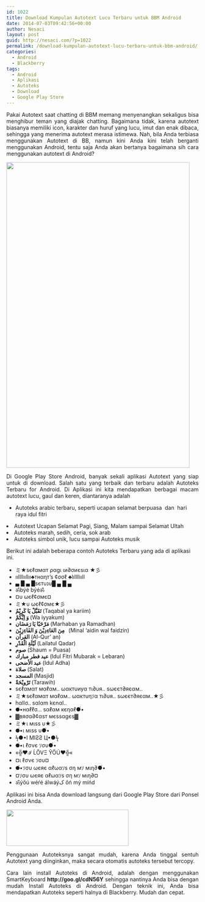 ```yaml
---
id: 1022
title: Download Kumpulan Autotext Lucu Terbaru untuk BBM Android
date: 2014-07-03T09:42:56+00:00
author: Nesaci
layout: post
guid: http://nesaci.com/?p=1022
permalink: /download-kumpulan-autotext-lucu-terbaru-untuk-bbm-android/
categories:
  - Android
  - Blackberry
tags:
  - Android
  - Aplikasi
  - Autoteks
  - Download
  - Google Play Store
---
```

<p style="text-align: justify;">
  Pakai Autotext saat chatting di BBM memang menyenangkan sekaligus bisa menghibur teman yang diajak chatting. Bagaimana tidak, karena autotext biasanya memiliki icon, karakter dan huruf yang lucu, imut dan enak dibaca, sehingga yang menerima autotext merasa istimewa. Nah, bila Anda terbiasa menggunakan Autotext di BB, namun kini Anda kini telah berganti menggunakan Android, tentu saja Anda akan bertanya bagaimana sih cara menggunakan autotext di Android?
</p>

<p style="text-align: justify;">
  <img loading="lazy" class="aligncenter" src="http://1.bp.blogspot.com/-Q5OIHJqfjtg/U6pXU8_TJhI/AAAAAAAADQI/AGAcFAVwdfU/s1600/Autoteks_Android_baru.png" alt="" width="480" height="800" />
</p>

<p style="text-align: justify;">
  Di Google Play Store Android, banyak sekali aplikasi Autotext yang siap untuk di download. Salah satu yang terbaik dan terbaru adalah Autoteks Terbaru for Android. Di Aplikasi ini kita mendapatkan berbagai macam autotext lucu, gaul dan keren, diantaranya adalah
</p>

  * Autoteks arabic terbaru, seperti ucapan selamat berpuasa  dan  hari raya idul fitri
<li style="text-align: justify;">
  Autotext Ucapan Selamat Pagi, Siang, Malam sampai Selamat Ultah
</li>
<li style="text-align: justify;">
  Autoteks marah, sedih, ceria, sok arab
</li>
<li style="text-align: justify;">
  Autoteks simbol unik, lucu sampai Autoteks musik
</li>

Berikut ini adalah beberapa contoh Autoteks Terbaru yang ada di aplikasi ini.

  * <span style="background-color: white;">ミ★<span style="background-color: white;">ѕєℓαмαт ραgι ιи∂σиєѕια</span> ★彡</span>
  * <span style="background-color: white;">ııllllııllıı♣тнαηт&#8217;ѕ ¢σσℓ ♣lıllllııll</span>
  * <span style="background-color: white;">▄ █ ▄ █ѕєтυנυ█ ▄ █ ▄</span>
  * <span style="background-color: white;">ॐbýé býéॐ</span>
  * <span style="background-color: white;">¤υ ωєℓ¢σмє¤</span>
  * <span style="background-color: white;">ミ★υ ωєℓ¢σмє★彡</span>
  * **تَقَبَّلْ يَا كَرِيْمُ<span class="Apple-converted-space"> </span>**(Taqabal ya kariim)
  * **وَ اِيَّكُمْ<span class="Apple-converted-space"> </span>**(Wa iyyakum)
  * **مَرْحَبًا يَا رَمَضَان<span class="Apple-converted-space"> </span>**(Marhaban ya Ramadhan)
  * **‫  ‬ مِنَ العَاءِدِيْنَ وَ الفَاءِزِيْنَ**(Minal ‘aidin wal faidzin)
  * **القرآن<span class="Apple-converted-space"> </span>**(Al-Qur’ an)
  * **لَيْلَةِ الْقَدْرِ<span class="Apple-converted-space"> </span>**(Lailatul Qadar)
  * **صوم<span class="Apple-converted-space"> </span>**(Shaum = Puasa)
  * **عيد فطر مبارك<span class="Apple-converted-space"> </span>**(Idul Fitri Mubarak = Lebaran)
  * **عيد الأضحى<span class="Apple-converted-space"> </span>**(Idul Adha)
  * **صلاة<span class="Apple-converted-space"> </span>**(Salat)
  * **المسجد<span class="Apple-converted-space"> </span>**(Masjid)
  * **تَرْوِيْحَةٌ<span class="Apple-converted-space"> </span>**(Tarawih)
  * <span style="background-color: white;">ѕєℓαмαт мαℓαм.. ωαктυиуα тι∂υя.. ѕωєєт∂яєαм..</span>
  * <span style="background-color: white;">ミ★ѕєℓαмαт мαℓαм.. ωαктυηｿα тι∂υя.. ѕωєєт∂яєαм..★彡</span>
  * <span style="background-color: white;">hαllσ.. sαlαm kєnαl..</span>
  * <span style="background-color: white;">●๋•нαℓℓσ&#8230; ѕαℓαм кєηαℓ●๋•</span>
  * <span style="background-color: white;">▓вяσα∂¢αѕт мєѕѕαgєѕ▓</span>
  * <span style="background-color: white;">ミ★ι мιѕѕ υ★彡</span>
  * <span style="background-color: white;">●๋•ι мιѕѕ υ●๋•</span>
  * <span style="background-color: white;">ϟ●•I MIƧƧ Ц•●ϟ</span>
  * <span style="background-color: white;">●๋•ι ℓσνє ｿσυ●๋•</span>
  * <span style="background-color: white;">«╬♥ℐ ĹŐVΞ ŶŐÚ♥╬«</span>
  * <span style="background-color: white;">¤ι ℓσνє ｿσυ¤</span>
  * <span style="background-color: white;">●๋•ｿσυ ωєяє αℓωαｿѕ ση мｿ мιη∂●๋•</span>
  * <span style="background-color: white;">¤ｿσυ ωєяє αℓωαｿѕ ση мｿ мιη∂¤</span>
  * <span style="background-color: white;">ॐýőú wéŕé álwáýک őń mý míńd</span>

<p style="text-align: justify;">
  Aplikasi ini bisa Anda download langsung dari Google Play Store dari Ponsel Android Anda.<!--more-->
</p>

<p style="text-align: justify;">
  <a href="https://play.google.com/store/apps/details?id=com.nana.autoteksterbaru"><img loading="lazy" class="aligncenter" src="http://4.bp.blogspot.com/-De1ANDt5LiM/U686fZYWYnI/AAAAAAAADTM/wbO1RFiwfP0/s1600/google-play-store.png" alt="" width="320" height="95" /></a>
</p>

<p style="text-align: justify;">
  Penggunaan Autoteksnya sangat mudah, karena Anda tinggal sentuh Autotext yang diinginkan, maka secara otomatis autoteks tersebut tercopy.
</p>

<p style="text-align: justify;">
  Cara lain install Autoteks di Android, adalah dengan menggunakan SmartKeyboard <strong>http://goo.gl/cdN56Y</strong> sehingga nantinya Anda bisa dengan mudah Install Autoteks di Android. Dengan teknik ini, Anda bisa mendapatkan Autoteks seperti halnya di Blackberry. Mudah dan cepat.
</p>